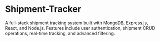# Shipment-Tracker
A full-stack shipment tracking system built with MongoDB, Express.js, React, and Node.js. Features include user authentication, shipment CRUD operations, real-time tracking, and advanced filtering.
